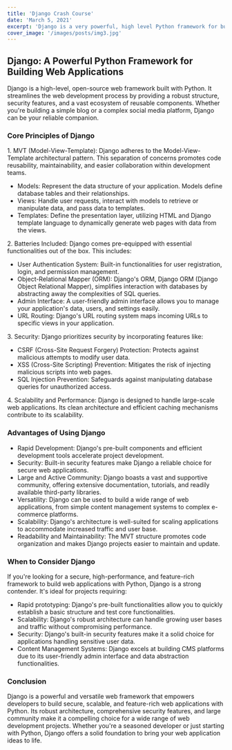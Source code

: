 ```yaml
---
title: 'Django Crash Course'
date: 'March 5, 2021'
excerpt: 'Django is a very powerful, high level Python framework for building web applications'
cover_image: '/images/posts/img3.jpg'
---
```


Django: A Powerful Python Framework for Building Web Applications
-----------------------------------------------------------------

Django is a high-level, open-source web framework built with Python. It streamlines the web development process by providing a robust structure, security features, and a vast ecosystem of reusable components. Whether you're building a simple blog or a complex social media platform, Django can be your reliable companion.

### Core Principles of Django

1\. MVT (Model-View-Template): Django adheres to the Model-View-Template architectural pattern. This separation of concerns promotes code reusability, maintainability, and easier collaboration within development teams.

-   Models: Represent the data structure of your application. Models define database tables and their relationships.
-   Views: Handle user requests, interact with models to retrieve or manipulate data, and pass data to templates.
-   Templates: Define the presentation layer, utilizing HTML and Django template language to dynamically generate web pages with data from the views.

2\. Batteries Included: Django comes pre-equipped with essential functionalities out of the box. This includes:

-   User Authentication System: Built-in functionalities for user registration, login, and permission management.
-   Object-Relational Mapper (ORM): Django's ORM, Django ORM (Django Object Relational Mapper), simplifies interaction with databases by abstracting away the complexities of SQL queries.
-   Admin Interface: A user-friendly admin interface allows you to manage your application's data, users, and settings easily.
-   URL Routing: Django's URL routing system maps incoming URLs to specific views in your application.

3\. Security: Django prioritizes security by incorporating features like:

-   CSRF (Cross-Site Request Forgery) Protection: Protects against malicious attempts to modify user data.
-   XSS (Cross-Site Scripting) Prevention: Mitigates the risk of injecting malicious scripts into web pages.
-   SQL Injection Prevention: Safeguards against manipulating database queries for unauthorized access.

4\. Scalability and Performance: Django is designed to handle large-scale web applications. Its clean architecture and efficient caching mechanisms contribute to its scalability.

### Advantages of Using Django

-   Rapid Development: Django's pre-built components and efficient development tools accelerate project development.
-   Security: Built-in security features make Django a reliable choice for secure web applications.
-   Large and Active Community: Django boasts a vast and supportive community, offering extensive documentation, tutorials, and readily available third-party libraries.
-   Versatility: Django can be used to build a wide range of web applications, from simple content management systems to complex e-commerce platforms.
-   Scalability: Django's architecture is well-suited for scaling applications to accommodate increased traffic and user base.
-   Readability and Maintainability: The MVT structure promotes code organization and makes Django projects easier to maintain and update.

### When to Consider Django

If you're looking for a secure, high-performance, and feature-rich framework to build web applications with Python, Django is a strong contender. It's ideal for projects requiring:

-   Rapid prototyping: Django's pre-built functionalities allow you to quickly establish a basic structure and test core functionalities.
-   Scalability: Django's robust architecture can handle growing user bases and traffic without compromising performance.
-   Security: Django's built-in security features make it a solid choice for applications handling sensitive user data.
-   Content Management Systems: Django excels at building CMS platforms due to its user-friendly admin interface and data abstraction functionalities.

### Conclusion

Django is a powerful and versatile web framework that empowers developers to build secure, scalable, and feature-rich web applications with Python. Its robust architecture, comprehensive security features, and large community make it a compelling choice for a wide range of web development projects. Whether you're a seasoned developer or just starting with Python, Django offers a solid foundation to bring your web application ideas to life.